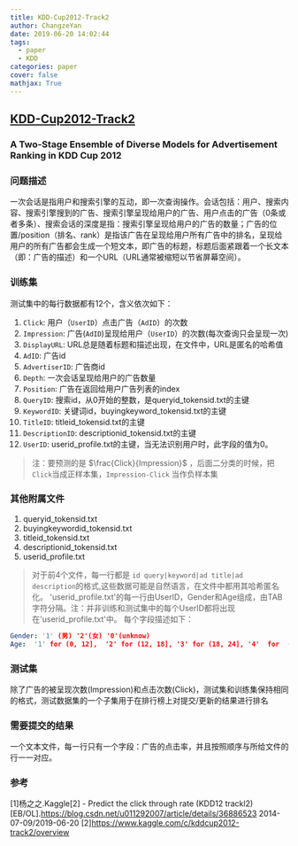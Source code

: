 ```yaml
---
title: KDD-Cup2012-Track2
author: ChangzeYan
date: 2019-06-20 14:02:44
tags:
  - paper
  - KDD
categories: paper
cover: false
mathjax: True
---
```



## [KDD-Cup2012-Track2](https://jyunyu.csie.org/docs/pubs/kddcup2012paper.pdf)

### A Two-Stage Ensemble of Diverse Models for Advertisement Ranking in KDD Cup 2012

### 问题描述
一次会话是指用户和搜索引擎的互动，即一次查询操作。会话包括：用户、搜索内容、搜索引擎搜到的广告、搜索引擎呈现给用户的广告、用户点击的广告（0条或者多条）、搜索会话的深度是指：搜索引擎呈现给用户的广告的数量；广告的位置/position（排名、rank）是指该广告在呈现给用户所有广告中的排名，呈现给用户的所有广告都会生成一个短文本，即广告的标题，标题后面紧跟着一个长文本（即：广告的描述）和一个URL（URL通常被缩短以节省屏幕空间）。

### 训练集
测试集中的每行数据都有12个，含义依次如下：
1. `Click`: 用户（`UserID`）点击广告（`AdID`）的次数
2. `Impression`: 广告(`AdID`)呈现给用户（`UserID`）的次数(每次查询只会呈现一次)
3. `DisplayURL`: URL总是随着标题和描述出现，在文件中，URL是匿名的哈希值
4. `AdID`: 广告id
5. `AdvertiserID`: 广告商id
6. `Depth`: 一次会话呈现给用户的广告数量
7. `Position`: 广告在返回给用户广告列表的index
8. `QueryID`: 搜索id，从0开始的整数，是queryid_tokensid.txt的主键
9. `KeywordID`: 关键词id，buyingkeyword_tokensid.txt的主键
10. `TitleID`: titleid_tokensid.txt的主键
11. `DescriptionID`: descriptionid_tokensid.txt的主键
12. `UserID`: userid_profile.txt的主键，当无法识别用户时，此字段的值为0。


>注：要预测的是 $\frac{Click}{Impression}$ ，后面二分类的时候，把`Click`当成正样本集，`Impression-Click` 当作负样本集

### 其他附属文件
1. queryid_tokensid.txt
2. buyingkeywordid_tokensid.txt
3. titleid_tokensid.txt
4. descriptionid_tokensid.txt
5. userid_profile.txt

>对于前4个文件，每一行都是 `id query|keyword|ad title|ad description`的格式,这些数据可能是自然语言，在文件中都用其哈希匿名化。
>'userid_profile.txt'的每一行由UserID，Gender和Age组成，由TAB字符分隔。注：并非训练和测试集中的每个UserID都将出现在'userid_profile.txt'中。 每个字段描述如下：

```yaml
Gender: '1' (男) '2'(女) '0'(unknow)
Age:  '1' for (0, 12],  '2' for (12, 18], '3' for (18, 24], '4'  for  (24, 30], '5' for (30,  40], and '6' for greater than 40.
```
### 测试集
除了广告的被呈现次数(Impression)和点击次数(Click)，测试集和训练集保持相同的格式，测试数据集的一个子集用于在排行榜上对提交/更新的结果进行排名

### 需要提交的结果
一个文本文件，每一行只有一个字段：广告的点击率，并且按照顺序与所给文件的行一一对应。

### 参考
[1]杨之之.Kaggle[2] - Predict the click through rate (KDD12 trackl2)[EB/OL].https://blog.csdn.net/u011292007/article/details/36886523 2014-07-09/2019-06-20
[2]https://www.kaggle.com/c/kddcup2012-track2/overview

